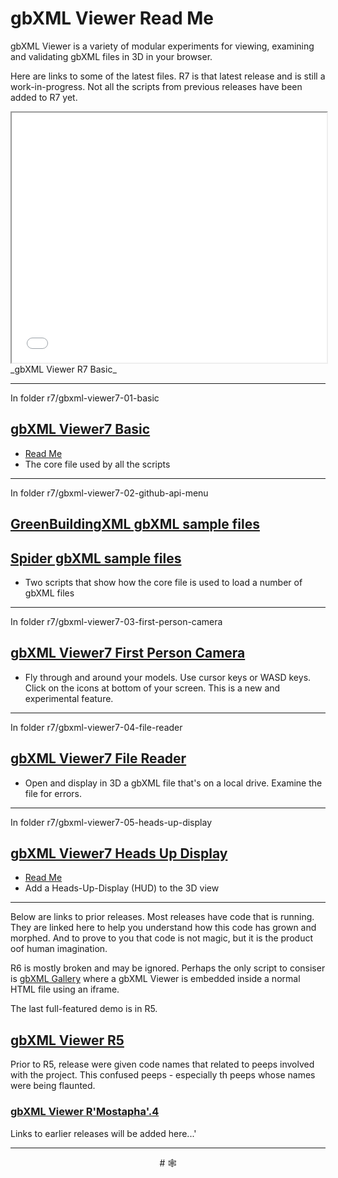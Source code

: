 <span style=display:none; >[You are now in a GitHub source code view - click this link to view Read Me file as a web page]( http://www.ladybug.tools/spider/read-gbxml/gbxml-viewer/ "View file as a web page." ) </span>


# gbXML Viewer Read Me

gbXML Viewer is a variety of modular experiments for viewing, examining and validating gbXML files in 3D in your browser.

Here are links to some of the latest files. R7 is that latest release and is still a work-in-progress. Not all the scripts from previous releases have been added to R7 yet.

<iframe class=iframeReadMe src=./r7/gbxml-viewer7-01-basic/gbxml-viewer7-basic.html width=100% height=400px >Iframes are not displayed on github.com</iframe>
_gbXML Viewer R7 Basic_

***

In folder r7/gbxml-viewer7-01-basic

## [ gbXML Viewer7 Basic ]( http://www.ladybug.tools/spider/read-gbxml/gbxml-viewer/r7/gbxml-viewer7-01-basic/gbxml-viewer7-basic.html )

* [Read Me]( file:///D:/Dropbox/Public/git-repos/ladybug-tools.github.io/spider/read-gbxml/gbxml-viewer/index.html#r7/gbxml-viewer7-01-basic/README.md )
* The core file used by all the scripts

***

In folder r7/gbxml-viewer7-02-github-api-menu

## [GreenBuildingXML gbXML sample files]( http://www.ladybug.tools/spider/read-gbxml/gbxml-viewer/r7/gbxml-viewer7-02-github-api-menu/gbxml-viewer7-github-api-gbxml-samples.html )

## [Spider gbXML sample files]( http://www.ladybug.tools/spider/read-gbxml/gbxml-viewer/r7/gbxml7-viewer-02-github-api-menu/gbxml-viewer7-github-api-spider-samples.html )

* Two scripts that show how the core file is used to load a number of gbXML files

***

In folder r7/gbxml-viewer7-03-first-person-camera

## [gbXML Viewer7 First Person Camera]( http://www.ladybug.tools/spider/read-gbxml/gbxml-viewer/r7/gbxml-viewer7-03-first-person-camera/gbxml-viewer7-github-api-gbxml-samples.html )

* Fly through and around your models. Use cursor keys or WASD keys. Click on the icons at bottom of your screen. This is a new and experimental feature.


***

In folder r7/gbxml-viewer7-04-file-reader

## [gbXML Viewer7 File Reader]( http://www.ladybug.tools/spider/read-gbxml/gbxml-viewer/r7/gbxml-viewer7-04-file-reader/gbxml-viewer7-file-reader.html )

* Open and display in 3D a gbXML file that's on a local drive. Examine the file for errors.

***

In folder r7/gbxml-viewer7-05-heads-up-display

## [gbXML Viewer7 Heads Up Display]( http://www.ladybug.tools/spider/read-gbxml/gbxml-viewer/r7/gbxml-viewer7-05-heads-up-display/gbxml-viewer7-heads-up-display.html )

* [Read Me]( http://www.ladybug.tools/spider/read-gbxml/gbxml-viewer/r7/gbxml-viewer7-05-heads-up-display/gbxml-viewer7-heads-up-display.html#README.md )
* Add a Heads-Up-Display (HUD) to the 3D view

***

Below are links to prior releases. Most releases have code that is running. They are linked here to help you understand how this code has grown and morphed. And to prove to you that code is not magic, but it is the product oof human imagination.


R6 is mostly broken and may be ignored. Perhaps the only script to consiser is [gbXML Gallery]( http://www.ladybug.tools/spider/read-gbxml/gbxml-viewer/#r6/gbxml-viewer-small/gbxml-gallery.html ) where a gbXML Viewer is embedded inside a normal HTML file using an iframe.

The last full-featured demo is in R5.

## [gbXML Viewer R5]( http://www.ladybug.tools/spider/read-gbxml/gbxml-viewer/r5/index.html )

Prior to R5, release were given code names that related to peeps involved with the project. This confused peeps - especially th peeps whose names were being flaunted.

### [gbXML Viewer R'Mostapha'.4 ]( file:///D:/Dropbox/Public/git-repos/ladybug-tools.github.io/spider/read-gbxml/gbxml-viewer/2017-09-29-mostapha/gbxml-viewer.html )

Links to earlier releases will be added here...'

***


<center title="hello!" >
# <a href=javascript:window.scrollTo(0,0); style=text-decoration:none; > &#x1f578; </a>
</center>
